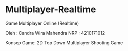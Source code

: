 # Multiplayer-Realtime
Game Multiplayer Online (Realtime)

Oleh  : Candra Wira Mahendra
NRP   : 4210171012

Konsep Game:
2D Top Down Multiplayer Shooting Game
